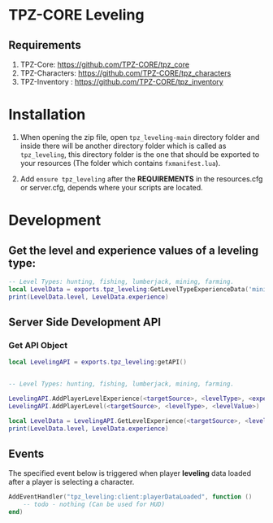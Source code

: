 # TPZ-CORE Leveling

## Requirements

1. TPZ-Core: https://github.com/TPZ-CORE/tpz_core
2. TPZ-Characters: https://github.com/TPZ-CORE/tpz_characters
3. TPZ-Inventory : https://github.com/TPZ-CORE/tpz_inventory
   
# Installation

1. When opening the zip file, open `tpz_leveling-main` directory folder and inside there will be another directory folder which is called as `tpz_leveling`, this directory folder is the one that should be exported to your resources (The folder which contains `fxmanifest.lua`).

2. Add `ensure tpz_leveling` after the **REQUIREMENTS** in the resources.cfg or server.cfg, depends where your scripts are located.

# Development

## Get the level and experience values of a leveling type:

```lua
-- Level Types: hunting, fishing, lumberjack, mining, farming.
local LevelData = exports.tpz_leveling:GetLevelTypeExperienceData('mining')
print(LevelData.level, LevelData.experience)
```

## Server Side Development API

### Get API Object

```lua
local LevelingAPI = exports.tpz_leveling:getAPI()
```

```lua

-- Level Types: hunting, fishing, lumberjack, mining, farming.

LevelingAPI.AddPlayerLevelExperience(<targetSource>, <levelType>, <experienceValue>)
LevelingAPI.AddPlayerLevel(<targetSource>, <levelType>, <levelValue>)

local LevelData = LevelingAPI.GetLevelExperience(<targetSource>, <levelType>)
print(LevelData.level, LevelData.experience)
```

## Events

The specified event below is triggered when player **leveling** data loaded after a player is selecting a character.

```lua
AddEventHandler("tpz_leveling:client:playerDataLoaded", function ()
	-- todo - nothing (Can be used for HUD)
end)
```
